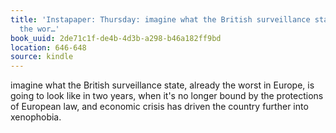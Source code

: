 ```yaml
---
title: 'Instapaper: Thursday: imagine what the British surveillance state, already
  the wor…'
book_uuid: 2de71c1f-de4b-4d3b-a298-b46a182ff9bd
location: 646-648
source: kindle
---
```


imagine what the British surveillance state, already the worst in Europe, is going to look like in two years, when it's no longer bound by the protections of European law, and economic crisis has driven the country further into xenophobia.